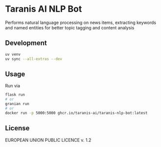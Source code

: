 # Taranis AI NLP Bot

Performs natural language processing on news items, extracting keywords and named entities for better topic tagging and content analysis

## Development

```bash
uv venv
uv sync --all-extras --dev
```

## Usage

Run via

```bash
flask run
# or
granian run
# or
docker run -p 5000:5000 ghcr.io/taranis-ai/taranis-nlp-bot:latest
```

## License

EUROPEAN UNION PUBLIC LICENCE v. 1.2
